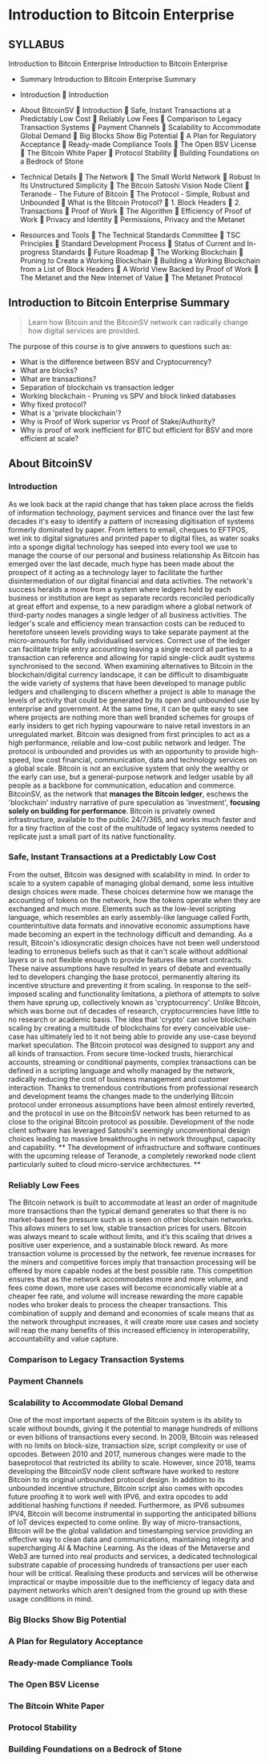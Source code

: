 # Introduction to Bitcoin Enterprise

## SYLLABUS
Introduction to Bitcoin
Enterprise
Introduction to
Bitcoin Enterprise
- Summary
    Introduction to Bitcoin Enterprise
Summary
- Introduction
     Introduction


- About BitcoinSV
     Introduction
     Safe, Instant Transactions at a Predictably Low Cost
     Reliably Low Fees
     Comparison to Legacy Transaction Systems
     Payment Channels
     Scalability to Accommodate Global Demand
     Big Blocks Show Big Potential
     A Plan for Regulatory Acceptance
     Ready-made Compliance Tools
     The Open BSV License
     The Bitcoin White Paper
     Protocol Stability
     Building Foundations on a Bedrock of Stone


- Technical Details
     The Network
     The Small World Network
     Robust In Its Unstructured Simplicity
     The Bitcoin Satoshi Vision Node Client
     Teranode - The Future of Bitcoin
     The Protocol - Simple, Robust and Unbounded
     What is the Bitcoin Protocol?
     1. Block Headers
     2. Transactions
     Proof of Work
     The Algorithm
     Efficiency of Proof of Work
     Privacy and Identity
     Permissions, Privacy and the Metanet


- Resources and Tools
     The Technical Standards Committee
     TSC Principles
     Standard Development Process
     Status of Current and In-progress Standards
     Future Roadmap
     The Working Blockchain
     Pruning to Create a Working Blockchain
     Building a Working Blockchain from a List of Block Headers
     A World View Backed by Proof of Work
     The Metanet and the New Internet of Value
     The Metanet Protocol



## Introduction to Bitcoin Enterprise Summary
> Learn how Bitcoin and the BitcoinSV network can radically change how digital services are provided.

The purpose of this course is to give answers to questions such as:
- What is the difference between BSV and Cryptocurrency?
- What are blocks?
- What are transactions?
- Separation of blockchain vs transaction ledger
- Working blockchain - Pruning vs SPV and block linked databases
- Why fixed protocol?
- What is a 'private blockchain'?
- Why is Proof of Work superior vs Proof of Stake/Authority?
- Why is proof of work inefficient for BTC but efficient for BSV and more efficient at scale?



## About BitcoinSV

### Introduction
As we look back at the rapid change that has taken place across the fields of information technology, payment services and finance over the last few decades it's easy to identify a pattern of increasing digitisation of systems formerly dominated by paper.
From letters to email, cheques to EFTPOS, wet ink to digital signatures and printed paper to digital files, as water soaks into a sponge digital technology has seeped into every tool we use to manage the course of our personal and business relationship As Bitcoin has emerged over the last decade, much hype has been made about the prospect of it acting as a technology layer to facilitate the further disintermediation of our digital financial and data activities. The network's success heralds a move from a system where ledgers held by each business or institution are kept as separate records reconciled periodically at great effort and expense, to a new paradigm where a global network of third-party nodes manages a single ledger of all business activities. The ledger's scale and efficiency mean transaction costs can be reduced to heretofore unseen levels providing ways to take separate payment at the micro-amounts for fully individualised services. Correct use of the ledger can facilitate triple entry accounting leaving a single record all parties to a transaction can reference and allowing for rapid single-click audit systems synchronised to the second.
When examining alternatives to Bitcoin in the blockchain/digital currency landscape, it can be difficult to disambiguate the wide variety of systems that have been developed to manage public ledgers and challenging to discern whether a project is able to manage the levels of activity that could be generated by its open and unbounded use by enterprise and government.
At the same time, it can be quite easy to see where projects are nothing more than well branded schemes for groups of early insiders to get rich hyping vapourware to naive retail investors in an unregulated market.
Bitcoin was designed from first principles to act as a high performance, reliable and low-cost public network and ledger. The protocol is unbounded and provides us with an opportunity to provide high-speed, low cost financial, communication, data and technology services on a global scale.
Bitcoin is not an exclusive system that only the wealthy or the early can use, but a general-purpose network and ledger usable by all people as a backbone for communication, education and commerce. 
BitcoinSV, as the network that **manages the Bitcoin ledger**, eschews the 'blockchain' industry narrative of pure speculation as 'investment', **focusing solely on building for performance**.
Bitcoin is privately owned infrastructure, available to the public 24/7/365, and works much faster and for a tiny fraction of the cost of the multitude of legacy systems needed to replicate just a small part of its native functionality.


### Safe, Instant Transactions at a Predictably Low Cost
From the outset, Bitcoin was designed with scalability in mind. In order to scale to a system capable of managing global demand, some less intuitive design choices were made. These choices determine how we manage the accounting of tokens on the network, how the tokens operate when they are exchanged and much more.
Elements such as the low-level scripting language, which resembles an early assembly-like language called Forth, counterintuitive data formats and innovative economic assumptions have made becoming an expert in the technology difficult and demanding. As a result, Bitcoin's idiosyncratic design choices have not been well understood leading to erroneous beliefs such as that it can't scale without additional layers or is not flexible enough to provide features like smart contracts.
These naive assumptions have resulted in years of debate and eventually led to developers changing the base protocol, permanently altering its incentive structure and preventing it from scaling.
In response to the self-imposed scaling and functionality limitations, a plethora of attempts to solve them have sprung up, collectively known as 'cryptocurrency'. Unlike Bitcoin, which was borne out of decades of research, cryptocurrencies have little to no research or academic basis. The idea that 'crypto' can solve blockchain scaling by creating a multitude of blockchains for every conceivable use-case has ultimately led to it not being able to provide any use-case beyond market speculation.
The Bitcoin protocol was designed to support any and all kinds of transaction. From secure time-locked trusts, hierarchical accounts, streaming or conditional payments, complex transactions can be defined in a scripting language and wholly managed by the network, radically reducing the cost of business management and customer interaction.
Thanks to tremendous contributions from professional research and development teams the changes made to the underlying Bitcoin protocol under erroneous assumptions have been almost entirely reverted, and the protocol in use on the BitcoinSV network has been returned to as close to the original Bitcoin protocol as possible.
Development of the node client software has leveraged Satoshi's seemingly unconventional design choices leading to massive breakthroughs in network throughput, capacity and capability. ** The development of infrastructure and software continues with the upcoming release of Teranode, a completely reworked node client particularly suited to cloud micro-service architectures. **


### Reliably Low Fees
The Bitcoin network is built to accommodate at least an order of magnitude more transactions than the typical demand generates so that there is no market-based fee pressure such as is seen on other blockchain networks. This allows miners to set low, stable transaction prices for users. Bitcoin was always meant to scale without limits, and it’s this scaling that drives a positive user experience, and a sustainable block reward.
As more transaction volume is processed by the network, fee revenue increases for the miners and competitive forces imply that transaction processing will be offered by more capable nodes at the best possible rate. This competition ensures that as the network accommodates more and more volume, and fees come down, more use cases will become economically viable at a cheaper fee rate, and volume will increase rewarding the more capable nodes who broker deals to process the cheaper transactions. This combination of supply and demand and economies of scale means that as the network throughput increases, it will create more use cases and society will reap the many benefits of this increased efficiency in interoperability, accountability and value capture.


### Comparison to Legacy Transaction Systems



### Payment Channels



### Scalability to Accommodate Global Demand
One of the most important aspects of the Bitcoin system is its ability to scale without bounds, giving it the potential to manage hundreds of millions or even billions of transactions every second.
In 2009, Bitcoin was released with no limits on block-size, transaction size, script complexity or use of opcodes. Between 2010 and 2017, numerous changes were made to the baseprotocol that restricted its ability to scale. However, since 2018, teams developing the BitcoinSV node client software have worked to restore Bitcoin to its original unbounded protocol design.
In addition to its unbounded incentive structure, Bitcoin script also comes with opcodes future proofing it to work well with IPV6, and extra opcodes to add additional hashing functions if needed.
Furthermore, as IPV6 subsumes IPV4, Bitcoin will become instrumental in supporting the anticipated billions of IoT devices expected to come online.
By way of micro-transactions, Bitcoin will be the global validation and timestamping service providing an effective way to clean data and communications, maintaining integrity and supercharging AI & Machine Learning.
As the ideas of the Metaverse and Web3 are turned into real products and services, a dedicated technological substrate capable of processing hundreds of transactions per user each hour will be critical. Realising these products and services will be otherwise impractical or maybe impossible due to the inefficiency of legacy data and payment networks which aren't designed from the ground up with these usage conditions in mind.


### Big Blocks Show Big Potential
### A Plan for Regulatory Acceptance
### Ready-made Compliance Tools
### The Open BSV License
### The Bitcoin White Paper
### Protocol Stability
### Building Foundations on a Bedrock of Stone